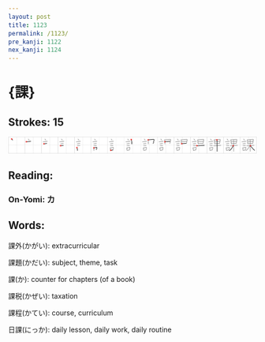 ```yaml
---
layout: post
title: 1123
permalink: /1123/
pre_kanji: 1122
nex_kanji: 1124
---
```


# {課}

## Strokes: 15

<div class="stroke"><img src="../images/E8AAB2.png" /></div>

## Reading:

### On-Yomi: カ

## Words:

課外(かがい): extracurricular

課題(かだい): subject, theme, task

課(か): counter for chapters (of a book)

課税(かぜい): taxation

課程(かてい): course, curriculum

日課(にっか): daily lesson, daily work, daily routine

